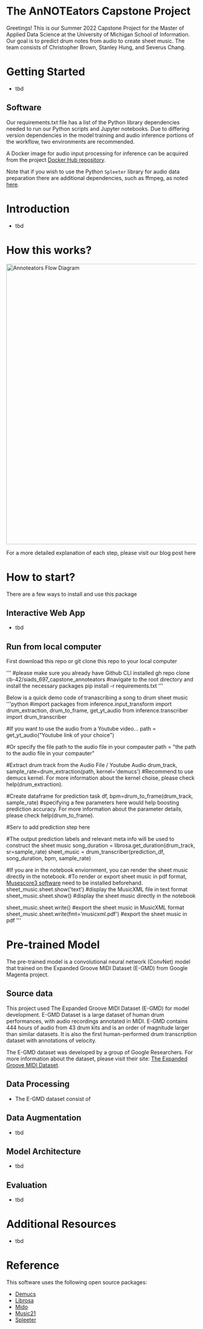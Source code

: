 # The AnNOTEators Capstone Project
Greetings! This is our Summer 2022 Capstone Project for the Master of Applied Data Science at the University of Michigan School of Information. Our goal is to predict drum notes from audio to create sheet music. The team consists of Christopher Brown, Stanley Hung, and Severus Chang.  

# Getting Started
- tbd

## Software
Our requirements.txt file has a list of the Python library dependencies needed to run our Python scripts and Jupyter notebooks. Due to differing version dependencies in the model training and audio inference portions of the workflow, two environments are recommended.

A Docker image for audio input processing for inference can be acquired from the project [Docker Hub repository](https://hub.docker.com/r/cbrown42/annoteators_project). 

Note that if you wish to use the Python `Spleeter` library for audio data preparation there are additional dependencies, such as ffmpeg, as noted [here](https://pypi.org/project/spleeter/).


# Introduction
- tbd

# How this works?

<img src="https://github.com/cb-42/siads_697_capstone_annoteators/blob/main/Flow_diagram.jpg" 
     alt="Annoteators Flow Diagram" width="740">

For a more detailed explanation of each step, please visit our blog post here

# How to start?

There are a few ways to install and use this package

## Interactive Web App
- tbd

## Run from local computer
First download this repo or git clone this repo to your local computer

'''
#please make sure you already have Github CLI installed
gh repo clone cb-42/siads_697_capstone_annoteators
#navigate to the root directory and install the necessary packages
pip install -r requirements.txt
'''

Below is a quick demo code of tranascribing a song to drum sheet music
'''python
#import packages
from inference.input_transform import drum_extraction, drum_to_frame, get_yt_audio
from inference.transcriber import drum_transcriber

#If you want to use the audio from a Youtube video...
path = get_yt_audio("Youtube link of your choice") 

#Or specify the file path to the audio file in your compauter
path = "the path to the audio file in your compauter"

#Extract drum track from the Audio File / Youtube Audio
drum_track, sample_rate=drum_extraction(path, kernel='demucs') #Recommend to use demucs kernel. For more information about the kernel choise, please check help(drum_extraction).

#Create dataframe for prediction task
df, bpm=drum_to_frame(drum_track, sample_rate) #specifying a few parameters here would help boosting prediction accuracy. For more information about the parameter details, please check help(drum_to_frame).

#Serv to add prediction step here

#The output prediction labels and relevant meta info will be used to construct the sheet music
song_duration = librosa.get_duration(drum_track, sr=sample_rate)
sheet_music = drum_transcriber(prediction_df, song_duration, bpm, sample_rate)

#If you are in the notebook enviornment, you can render the sheet music directly in the notebook.
#To render or export sheet music in pdf format, [Musescore3 software](https://musescore.org/en/download) need to be installed beforehand.   
sheet_music.sheet.show('text') #display the MusicXML file in text format
sheet_music.sheet.show() #display the sheet music directly in the notebook

sheet_music.sheet.write() #export the sheet music in MusicXML format
sheet_music.sheet.write(fmt='musicxml.pdf') #export the sheet music in pdf
'''

# Pre-trained Model
The pre-trained model is a convolutional neural network (ConvNet) model that trained on the Expanded Groove MIDI Dataset (E-GMD) from Google Magenta project.

## Source data  
This project used The Expanded Groove MIDI Dataset (E-GMD) for model development. E-GMD Dataset is a large dataset of human drum performances, with audio recordings annotated in MIDI. E-GMD contains 444 hours of audio from 43 drum kits and is an order of magnitude larger than similar datasets. It is also the first human-performed drum transcription dataset with annotations of velocity.

The E-GMD dataset was developed by a group of Google Researchers. For more information about the dataset, please visit their site: [The Expanded Groove MIDI Dataset](https://magenta.tensorflow.org/datasets/e-gmd).
## Data Processing
- The E-GMD dataset consist of 

## Data Augmentation
- tbd

## Model Architecture
- tbd

## Evaluation
- tbd

# Additional Resources
- tbd

# Reference
This software uses the following open source packages:

- [Demucs](https://github.com/facebookresearch/demucs)
- [Librosa](https://github.com/librosa/librosa)
- [Mido](https://github.com/mido/mido/)
- [Music21](https://github.com/cuthbertLab/music21)
- [Spleeter](https://github.com/deezer/spleeter)

